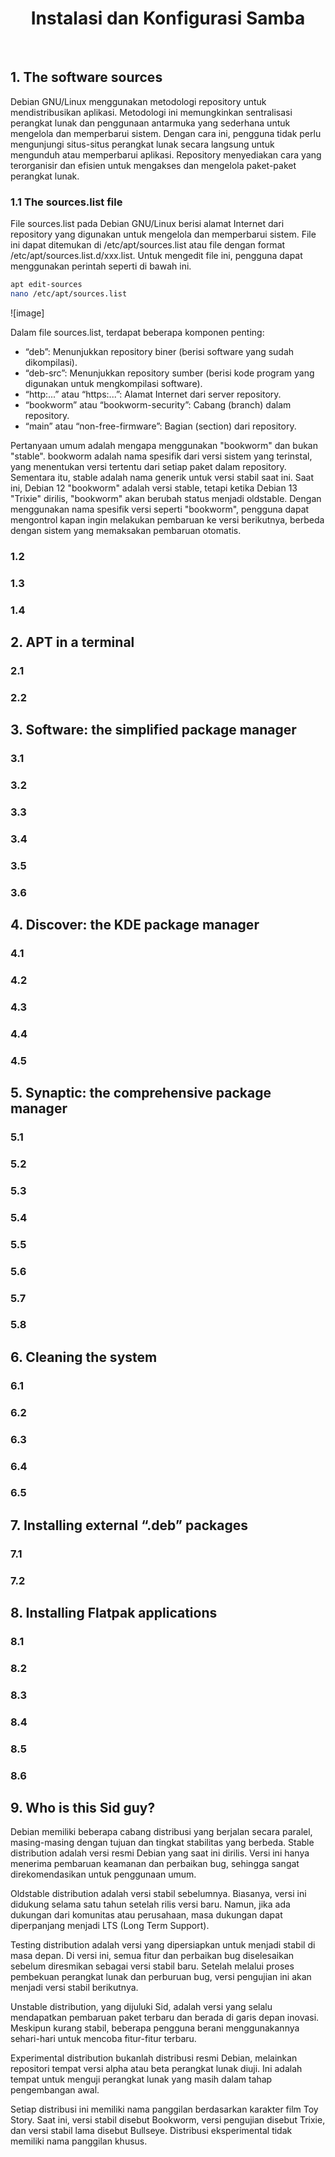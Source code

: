 <h1 align="center">
  Instalasi dan Konfigurasi Samba
</h1>

<br>

## 1. The software sources

Debian GNU/Linux menggunakan metodologi repository untuk mendistribusikan aplikasi. Metodologi ini memungkinkan sentralisasi perangkat lunak dan penggunaan antarmuka yang sederhana untuk mengelola dan memperbarui sistem. Dengan cara ini, pengguna tidak perlu mengunjungi situs-situs perangkat lunak secara langsung untuk mengunduh atau memperbarui aplikasi. Repository menyediakan cara yang terorganisir dan efisien untuk mengakses dan mengelola paket-paket perangkat lunak.

### 1.1 The sources.list file

File sources.list pada Debian GNU/Linux berisi alamat Internet dari repository yang digunakan untuk mengelola dan memperbarui sistem. File ini dapat ditemukan di /etc/apt/sources.list atau file dengan format /etc/apt/sources.list.d/xxx.list. Untuk mengedit file ini, pengguna dapat menggunakan perintah seperti di bawah ini.

```bash
apt edit-sources
nano /etc/apt/sources.list
```

![image]

Dalam file sources.list, terdapat beberapa komponen penting:

- “deb”: Menunjukkan repository biner (berisi software yang sudah dikompilasi).
- “deb-src”: Menunjukkan repository sumber (berisi kode program yang digunakan untuk mengkompilasi software).
- “http:...” atau “https:...”: Alamat Internet dari server repository.
- “bookworm” atau “bookworm-security”: Cabang (branch) dalam repository.
- “main” atau “non-free-firmware”: Bagian (section) dari repository.

Pertanyaan umum adalah mengapa menggunakan "bookworm" dan bukan "stable". bookworm adalah nama spesifik dari versi sistem yang terinstal, yang menentukan versi tertentu dari setiap paket dalam repository. Sementara itu, stable adalah nama generik untuk versi stabil saat ini. Saat ini, Debian 12 "bookworm" adalah versi stable, tetapi ketika Debian 13 "Trixie" dirilis, "bookworm" akan berubah status menjadi oldstable. Dengan menggunakan nama spesifik versi seperti "bookworm", pengguna dapat mengontrol kapan ingin melakukan pembaruan ke versi berikutnya, berbeda dengan sistem yang memaksakan pembaruan otomatis.

### 1.2

### 1.3

### 1.4

## 2. APT in a terminal

### 2.1

### 2.2

## 3. Software: the simplified package manager

### 3.1

### 3.2

### 3.3

### 3.4

### 3.5

### 3.6

## 4. Discover: the KDE package manager

### 4.1

### 4.2

### 4.3

### 4.4

### 4.5

## 5. Synaptic: the comprehensive package manager

### 5.1

### 5.2

### 5.3

### 5.4

### 5.5

### 5.6

### 5.7

### 5.8

## 6. Cleaning the system

### 6.1

### 6.2

### 6.3

### 6.4

### 6.5

## 7. Installing external “.deb” packages

### 7.1

### 7.2

## 8. Installing Flatpak applications

### 8.1

### 8.2

### 8.3

### 8.4

### 8.5

### 8.6

## 9. Who is this Sid guy?

Debian memiliki beberapa cabang distribusi yang berjalan secara paralel, masing-masing dengan tujuan dan tingkat stabilitas yang berbeda. Stable distribution adalah versi resmi Debian yang saat ini dirilis. Versi ini hanya menerima pembaruan keamanan dan perbaikan bug, sehingga sangat direkomendasikan untuk penggunaan umum.

Oldstable distribution adalah versi stabil sebelumnya. Biasanya, versi ini didukung selama satu tahun setelah rilis versi baru. Namun, jika ada dukungan dari komunitas atau perusahaan, masa dukungan dapat diperpanjang menjadi LTS (Long Term Support).

Testing distribution adalah versi yang dipersiapkan untuk menjadi stabil di masa depan. Di versi ini, semua fitur dan perbaikan bug diselesaikan sebelum diresmikan sebagai versi stabil baru. Setelah melalui proses pembekuan perangkat lunak dan perburuan bug, versi pengujian ini akan menjadi versi stabil berikutnya.

Unstable distribution, yang dijuluki Sid, adalah versi yang selalu mendapatkan pembaruan paket terbaru dan berada di garis depan inovasi. Meskipun kurang stabil, beberapa pengguna berani menggunakannya sehari-hari untuk mencoba fitur-fitur terbaru.

Experimental distribution bukanlah distribusi resmi Debian, melainkan repositori tempat versi alpha atau beta perangkat lunak diuji. Ini adalah tempat untuk menguji perangkat lunak yang masih dalam tahap pengembangan awal.

Setiap distribusi ini memiliki nama panggilan berdasarkan karakter film Toy Story. Saat ini, versi stabil disebut Bookworm, versi pengujian disebut Trixie, dan versi stabil lama disebut Bullseye. Distribusi eksperimental tidak memiliki nama panggilan khusus.

